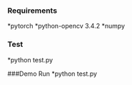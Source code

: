 ### Requirements
 *pytorch
 *python-opencv 3.4.2
 *numpy


### Test
  *python test.py 

###Demo Run
  *python test.py 

